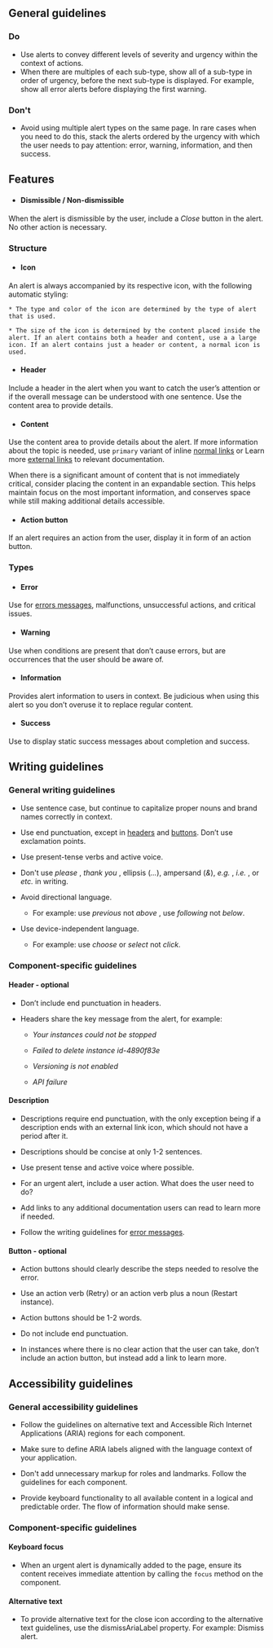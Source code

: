## General guidelines

### Do

  * Use alerts to convey different levels of severity and urgency within the context of actions.
  * When there are multiples of each sub-type, show all of a sub-type in order of urgency, before the next sub-type is displayed. For example, show all error alerts before displaying the first warning.



### Don't

  * Avoid using multiple alert types on the same page. In rare cases when you need to do this, stack the alerts ordered by the urgency with which the user needs to pay attention: error, warning, information, and then success.



## Features

  * #### Dismissible / Non-dismissible

When the alert is dismissible by the user, include a _Close_ button in the alert. No other action is necessary.




### Structure

  * #### Icon

An alert is always accompanied by its respective icon, with the following automatic styling:

    * The type and color of the icon are determined by the type of alert that is used.

    * The size of the icon is determined by the content placed inside the alert. If an alert contains both a header and content, use a a large icon. If an alert contains just a header or content, a normal icon is used.

  * #### Header

Include a header in the alert when you want to catch the user’s attention or if the overall message can be understood with one sentence. Use the content area to provide details.

  * #### Content

Use the content area to provide details about the alert. If more information about the topic is needed, use `primary` variant of inline [normal links](/components/link/?tabId=playground&example=primary-link) or Learn more [external links](/components/link/?example=external-link) to relevant documentation.

When there is a significant amount of content that is not immediately critical, consider placing the content in an expandable section. This helps maintain focus on the most important information, and conserves space while still making additional details accessible.

  * #### Action button

If an alert requires an action from the user, display it in form of an action button.




### Types

  * #### Error

Use for [errors messages](/patterns/general/errors/error-messages/), malfunctions, unsuccessful actions, and critical issues.

  * #### Warning

Use when conditions are present that don’t cause errors, but are occurrences that the user should be aware of.

  * #### Information

Provides alert information to users in context. Be judicious when using this alert so you don’t overuse it to replace regular content.

  * #### Success

Use to display static success messages about completion and success.




## Writing guidelines

### General writing guidelines

  * Use sentence case, but continue to capitalize proper nouns and brand names correctly in context.

  * Use end punctuation, except in [headers](/components/header/?tabId=usage) and [buttons](/components/button/?tabId=usage). Don’t use exclamation points.

  * Use present-tense verbs and active voice.

  * Don't use _please_ , _thank you_ , ellipsis (_..._), ampersand (_&_), _e.g._ , _i.e._ , or _etc._ in writing.

  * Avoid directional language.

    * For example: use _previous_ not _above_ , use _following_ not _below_.

  * Use device-independent language.

    * For example: use _choose_ or _select_ not _click_.




### Component-specific guidelines

#### Header - optional

  * Don’t include end punctuation in headers.

  * Headers share the key message from the alert, for example:

    * _Your instances could not be stopped_

    *  _Failed to delete instance id-4890f83e_

    *  _Versioning is not enabled_

    *  _API failure_




#### Description

  * Descriptions require end punctuation, with the only exception being if a description ends with an external link icon, which should not have a period after it. 

  * Descriptions should be concise at only 1-2 sentences.

  * Use present tense and active voice where possible.

  * For an urgent alert, include a user action. What does the user need to do?

  * Add links to any additional documentation users can read to learn more if needed.

  * Follow the writing guidelines for [error messages](/patterns/general/errors/error-messages/).




#### Button - optional

  * Action buttons should clearly describe the steps needed to resolve the error.

  * Use an action verb (Retry) or an action verb plus a noun (Restart instance). 

  * Action buttons should be 1-2 words.

  * Do not include end punctuation.

  * In instances where there is no clear action that the user can take, don’t include an action button, but instead add a link to learn more.




## Accessibility guidelines

### General accessibility guidelines

  * Follow the guidelines on alternative text and Accessible Rich Internet Applications (ARIA) regions for each component.

  * Make sure to define ARIA labels aligned with the language context of your application.

  * Don't add unnecessary markup for roles and landmarks. Follow the guidelines for each component.

  * Provide keyboard functionality to all available content in a logical and predictable order. The flow of information should make sense.




### Component-specific guidelines

#### Keyboard focus

  * When an urgent alert is dynamically added to the page, ensure its content receives immediate attention by calling the `focus` method on the component.




#### Alternative text

  * To provide alternative text for the close icon according to the alternative text guidelines, use the dismissAriaLabel property. For example: Dismiss alert.



